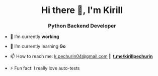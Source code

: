 <h1 align="center">Hi there 👋, I'm Kirill</h1>
<h3 align="center">Python Backend Developer</h3>

- 🔭 I’m currently **working**

- 🌱 I’m currently learning **Go**

<!--
- 👯 I’m looking to collaborate on ...

- 🤔 I’m looking for help with ...

- 💬 Ask me about ...
-->

- 📫 How to reach me: k.pechurin04@gmail.com || **<a href="https://t.me/kirillpechurin" target="blank">t.me/kirillpechurin</a>**

- ⚡ Fun fact: I really love auto-tests
